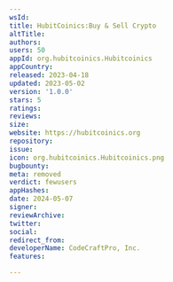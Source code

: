 ```yaml
---
wsId: 
title: HubitCoinics:Buy & Sell Crypto
altTitle: 
authors: 
users: 50
appId: org.hubitcoinics.Hubitcoinics
appCountry: 
released: 2023-04-18
updated: 2023-05-02
version: '1.0.0'
stars: 5
ratings: 
reviews: 
size: 
website: https://hubitcoinics.org
repository: 
issue: 
icon: org.hubitcoinics.Hubitcoinics.png
bugbounty: 
meta: removed
verdict: fewusers
appHashes: 
date: 2024-05-07
signer: 
reviewArchive: 
twitter: 
social: 
redirect_from: 
developerName: CodeCraftPro, Inc.
features: 

---
```


